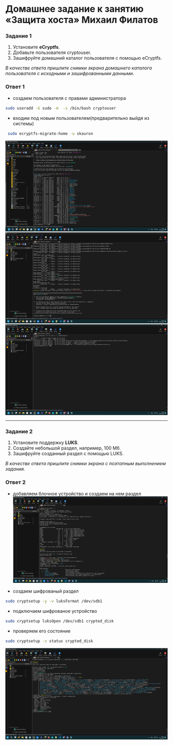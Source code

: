 # Домашнее задание к занятию  «Защита хоста» Михаил Филатов

### Задание 1

1. Установите **eCryptfs**.
2. Добавьте пользователя cryptouser.
3. Зашифруйте домашний каталог пользователя с помощью eCryptfs.

*В качестве ответа  пришлите снимки экрана домашнего каталога пользователя с исходными и зашифрованными данными.*

### Ответ 1

- создаем пользователя с правами администратора

```bash
sudo useradd -G sudo -m  -s /bin/bash cryptouser
```

- входим под новым пользователем(предварительно выйдя из системы)

```bash
 sudo ecryptfs-migrate-home -u skauron
```

![Скриншот 1](img/hsec_skrn1.png)
![Скриншот 2](img/hsec_skrn2.png)
![Скриншот 2](img/hsec_skrn3.png)

---

### Задание 2

1. Установите поддержку **LUKS**.
2. Создайте небольшой раздел, например, 100 Мб.
3. Зашифруйте созданный раздел с помощью LUKS.

*В качестве ответа пришлите снимки экрана с поэтапным выполнением задания.*

### Ответ 2

- добавляем блочное устройство и создаем на нем раздел
![Скриншот 3](img/hsec_skrn4.png)

- создаем шифрованый раздел

```bash
sudo cryptsetup -y -v luksFormat /dev/sdb1
```

- подключаем шифрованое устройство

```bash
sudo cryptsetup luksOpen /dev/sdb1 crypted_disk
```

- проверяем его состояние

```bash
sudo cryptsetup -v status crypted_disk
```

![Скриншот 4](img/hsec_skrn5.png)
